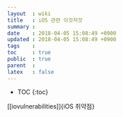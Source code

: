 ```yaml
---
layout  : wiki
title   : iOS 관련 이것저것
summary : 
date    : 2018-04-05 15:08:49 +0900
updated : 2018-04-05 15:08:49 +0900
tags    : 
toc     : true
public  : true
parent  : 
latex   : false
---
```

* TOC
{:toc}

[[iovulnerabilities]]{iOS 취약점}

